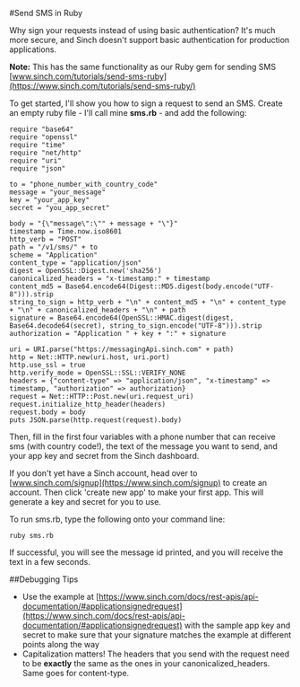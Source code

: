 #Send SMS in Ruby

Why sign your requests instead of using basic authentication? It's much more secure, and Sinch doesn't support basic authentication for production applications.

**Note:** This has the same functionality as our Ruby gem for sending SMS [www.sinch.com/tutorials/send-sms-ruby](https://www.sinch.com/tutorials/send-sms-ruby/)

To get started, I'll show you how to sign a request to send an SMS. Create an empty ruby file - I'll call mine **sms.rb** - and add the following:

	require "base64"
	require "openssl"
	require "time"
	require "net/http"
	require "uri"
	require "json"

	to = "phone_number_with_country_code"
	message = "your_message"
	key = "your_app_key"
	secret = "you_app_secret"

	body = "{\"message\":\"" + message + "\"}"
	timestamp = Time.now.iso8601
	http_verb = "POST"
	path = "/v1/sms/" + to
	scheme = "Application"
	content_type = "application/json"
	digest = OpenSSL::Digest.new('sha256')
	canonicalized_headers = "x-timestamp:" + timestamp
	content_md5 = Base64.encode64(Digest::MD5.digest(body.encode("UTF-8"))).strip
	string_to_sign = http_verb + "\n" + content_md5 + "\n" + content_type + "\n" + canonicalized_headers + "\n" + path        
	signature = Base64.encode64(OpenSSL::HMAC.digest(digest, Base64.decode64(secret), string_to_sign.encode("UTF-8"))).strip
	authorization = "Application " + key + ":" + signature

	uri = URI.parse("https://messagingApi.sinch.com" + path)
	http = Net::HTTP.new(uri.host, uri.port)
	http.use_ssl = true
	http.verify_mode = OpenSSL::SSL::VERIFY_NONE
	headers = {"content-type" => "application/json", "x-timestamp" => timestamp, "authorization" => authorization}
	request = Net::HTTP::Post.new(uri.request_uri)
	request.initialize_http_header(headers)
	request.body = body
	puts JSON.parse(http.request(request).body)

Then, fill in the first four variables with a phone number that can receive sms (with country code!), the text of the message you want to send, and your app key and secret from the Sinch dashboard.

If you don't yet have a Sinch account, head over to [www.sinch.com/signup](https://www.sinch.com/signup) to create an account. Then click 'create new app' to make your first app. This will generate a key and secret for you to use.

To run sms.rb, type the following onto your command line:

	ruby sms.rb

If successful, you will see the message id printed, and you will receive the text in a few seconds.

##Debugging Tips

- Use the example at [https://www.sinch.com/docs/rest-apis/api-documentation/#applicationsignedrequest](https://www.sinch.com/docs/rest-apis/api-documentation/#applicationsignedrequest) with the sample app key and secret to make sure that your signature matches the example at different points along the way
- Capitalization matters! The headers that you send with the request need to be **exactly** the same as the ones in your canonicalized_headers. Same goes for content-type.


